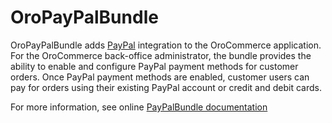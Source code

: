 # OroPayPalBundle

OroPayPalBundle adds [PayPal](https://www.paypal.com/) integration to the OroCommerce application. For the OroCommerce back-office administrator, the bundle provides the ability to enable and configure PayPal payment methods for customer orders. Once PayPal payment methods are enabled, customer users can pay for orders using their existing PayPal account or credit and debit cards.

For more information, see online [PayPalBundle documentation](https://doc.oroinc.com/bundles/commerce/PayPalBundle/)

